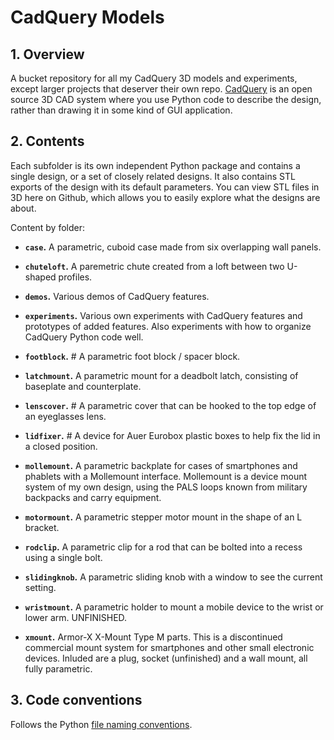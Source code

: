 # CadQuery Models


## 1. Overview

A bucket repository for all my CadQuery 3D models and experiments, except larger projects that deserver their own repo. [CadQuery](http://cadquery.readthedocs.io/) is an open source 3D CAD system where you use Python code to describe the design, rather than drawing it in some kind of GUI application.


## 2. Contents

Each subfolder is its own independent Python package and contains a single design, or a set of closely related designs. It also contains STL exports of the design with its default parameters. You can view STL files in 3D here on Github, which allows you to easily explore what the designs are about.

Content by folder:

* **`case`.** A parametric, cuboid case made from six overlapping wall panels.

* **`chuteloft`.** A paremetric chute created from a loft between two U-shaped profiles.

* **`demos`.** Various demos of CadQuery features.

* **`experiments`.** Various own experiments with CadQuery features and prototypes of added features. Also experiments with how to organize CadQuery Python code well.

* **`footblock`.** # A parametric foot block / spacer block.

* **`latchmount`.** A parametric mount for a deadbolt latch, consisting of baseplate and counterplate.

* **`lenscover`.** # A parametric cover that can be hooked to the top edge of an eyeglasses lens.

* **`lidfixer`.** # A device for Auer Eurobox plastic boxes to help fix the lid in a closed position.

* **`mollemount`.** A parametric backplate for cases of smartphones and phablets with a Mollemount interface. Mollemount is a device mount system of my own design, using the PALS loops known from military backpacks and carry equipment.

* **`motormount`.** A parametric stepper motor mount in the shape of an L bracket.

* **`rodclip`.** A parametric clip for a rod that can be bolted into a recess using a single bolt.

* **`slidingknob`.** A parametric sliding knob with a window to see the current setting.

* **`wristmount`.** A parametric holder to mount a mobile device to the wrist or lower arm. UNFINISHED.

* **`xmount`.** Armor-X X-Mount Type M parts. This is a discontinued commercial mount system for smartphones and other small electronic devices. Inluded are a plug, socket (unfinished) and a wall mount, all fully parametric.


## 3. Code conventions

Follows the Python [file naming conventions](https://softwareengineering.stackexchange.com/a/308976).
